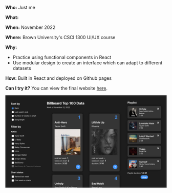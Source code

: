 **Who:** Just me

**What:** 

**When:** November 2022

**Where:** Brown University's CSCI 1300 UI/UX course

**Why:**
- Practice using functional components in React
- Use modular design to create an interface which can adapt to different datasets
  

**How:**
Built in React and deployed on Github pages

**Can I try it?**
You can view the final website [here]().

![development project thumbnail](/assets/projects/development/thumbnail.png)